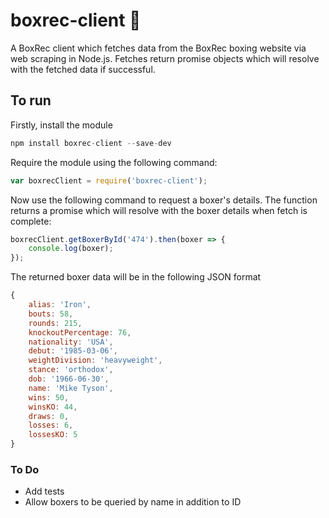 # boxrec-client 🥊
A BoxRec client which fetches data from the BoxRec boxing website via web scraping in Node.js. Fetches return promise objects which will resolve with the fetched data if successful.

## To run

Firstly, install the module

```javascript
npm install boxrec-client --save-dev
```

Require the module using the following command:

```javascript
var boxrecClient = require('boxrec-client');
```

Now use the following command to request a boxer's details. The function returns a promise which will resolve with the boxer details when fetch is complete:

```javascript
boxrecClient.getBoxerById('474').then(boxer => {
    console.log(boxer);
});
```

The returned boxer data will be in the following JSON format

```javascript
{
    alias: 'Iron',
    bouts: 58,
    rounds: 215,
    knockoutPercentage: 76,
    nationality: 'USA',
    debut: '1985-03-06',
    weightDivision: 'heavyweight',
    stance: 'orthodox',
    dob: '1966-06-30',
    name: 'Mike Tyson',
    wins: 50,
    winsKO: 44,
    draws: 0,
    losses: 6,
    lossesKO: 5
}
```

### To Do

* Add tests
* Allow boxers to be queried by name in addition to ID

